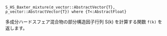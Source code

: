 ```
S_HS_Baxter_mixture(σ_vector::AbstractVector{T}, ρ_vector::AbstractVector{T}) where {T<:AbstractFloat}
```

多成分ハードスフェア混合物の部分構造因子行列 S(k) を計算する関数 `f(k)` を返します。
